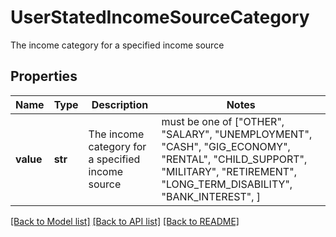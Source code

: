 # UserStatedIncomeSourceCategory

The income category for a specified income source

## Properties
Name | Type | Description | Notes
------------ | ------------- | ------------- | -------------
**value** | **str** | The income category for a specified income source |  must be one of ["OTHER", "SALARY", "UNEMPLOYMENT", "CASH", "GIG_ECONOMY", "RENTAL", "CHILD_SUPPORT", "MILITARY", "RETIREMENT", "LONG_TERM_DISABILITY", "BANK_INTEREST", ]

[[Back to Model list]](../README.md#documentation-for-models) [[Back to API list]](../README.md#documentation-for-api-endpoints) [[Back to README]](../README.md)


